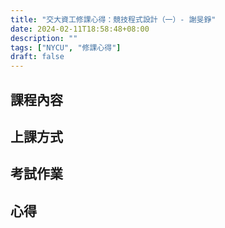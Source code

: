 ```yaml
---
title: "交大資工修課心得：競技程式設計（一）- 謝旻錚"
date: 2024-02-11T18:58:48+08:00
description: ""
tags: ["NYCU", "修課心得"]
draft: false
---
```



## 課程內容

## 上課方式

## 考試作業

## 心得